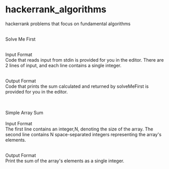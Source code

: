 # hackerrank_algorithms
hackerrank problems that focus on fundamental algorithms

<br> Solve Me First </br>

<br>Input Format</br>
Code that reads input from stdin is provided for you in the editor. 
There are 2 lines of input, and each line contains a single integer.

<br>Output Format</br>
Code that prints the sum calculated and returned by solveMeFirst is provided for you in the editor. 
<br></br>

<br> Simple Array Sum </br>
<br>Input Format</br>
	The first line contains an integer,N, denoting the size of the array. 
	The second line contains N space-separated integers representing the array's elements.

<br>Output Format</br>
	Print the sum of the array's elements as a single integer.

